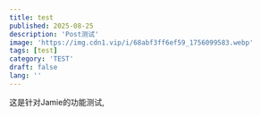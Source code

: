 ```yaml
---
title: test
published: 2025-08-25
description: 'Post测试'
image: 'https://img.cdn1.vip/i/68abf3ff6ef59_1756099583.webp'
tags: [test]
category: 'TEST'
draft: false 
lang: ''
---
```


这是针对Jamie的功能测试,
